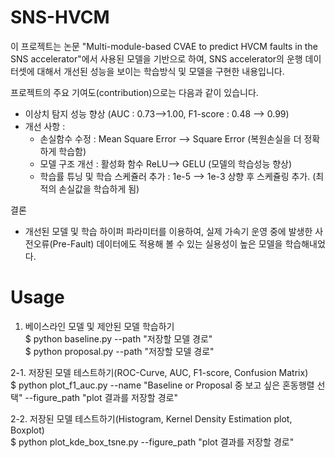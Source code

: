 # SNS-HVCM

이 프로젝트는 논문 "Multi-module-based CVAE to predict HVCM faults in the SNS accelerator"에서 사용된 모델을 기반으로 하여, SNS accelerator의 운행 데이터셋에 대해서 개선된 성능을 보이는 학습방식 및 모델을 구현한 내용입니다.

프로젝트의 주요 기여도(contribution)으로는 다음과 같이 있습니다.

- 이상치 탐지 성능 향상 (AUC : 0.73-->1.00, F1-score : 0.48 --> 0.99)
- 개선 사항 :
    - 손실함수 수정 : Mean Square Error --> Square Error (복원손실을 더 정확하게 학습함)
    - 모델 구조 개선 : 활성화 함수 ReLU--> GELU (모델의 학습성능 향상)
    - 학습률 튜닝 및 학습 스케쥴러 추가 : 1e-5 --> 1e-3 상향 후 스케쥴링 추가. (최적의 손실값을 학습하게 됨)

결론 
- 개선된 모델 및 학습 하이퍼 파라미터를 이용하여, 실제 가속기 운영 중에 발생한 사전오류(Pre-Fault) 데이터에도 적용해 볼 수 있는 실용성이 높은 모델을 학습해내었다.

# Usage

1. 베이스라인 모델 및 제안된 모델 학습하기  
    $ python baseline.py --path "저장할 모델 경로"  
    $ python proposal.py --path "저장할 모델 경로"  

2-1. 저장된 모델 테스트하기(ROC-Curve, AUC, F1-score, Confusion Matrix)  
    $ python plot_f1_auc.py --name "Baseline or Proposal 중 보고 싶은 혼동행렬 선택" --figure_path "plot 결과를 저장할 경로"  

2-2. 저장된 모델 테스트하기(Histogram, Kernel Density Estimation plot, Boxplot)  
    $ python plot_kde_box_tsne.py --figure_path  "plot 결과를 저장할 경로"  


